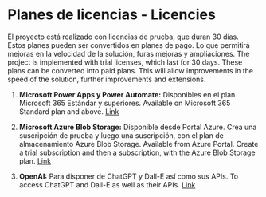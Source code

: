 # Planes de licencias - Licencies 

El proyecto está realizado con licencias de prueba, que duran 30 días. Estos planes pueden ser convertidos en planes de pago. Lo que permitirá mejoras en la velocidad de la solución, furas mejoras y ampliaciones.
The project is implemented with trial licenses, which last for 30 days. These plans can be converted into paid plans. This will allow improvements in the speed of the solution, further improvements and extensions.


1. **Microsoft Power Apps y Power Automate:**
Disponibles en el plan Microsoft 365 Estándar y superiores.
Available on Microsoft 365 Standard plan and above.
[Link](https://www.microsoft.com/es-es/microsoft-365/business/compare-all-microsoft-365-business-products-b?ef_id=_k_32b1dff827481a24b4c5b88b9c280450_k_&OCID=AIDcmmwtwnjzy2_SEM__k_32b1dff827481a24b4c5b88b9c280450_k_&msclkid=32b1dff827481a24b4c5b88b9c280450)

 
2. **Microsoft Azure Blob Storage:**
Disponible desde Portal Azure. 
Crea una suscripción de prueba y luego una suscripción, con el plan de almacenamiento Azure Blob Storage.
Available from Azure Portal. 
Create a trial subscription and then a subscription, with the Azure Blob Storage plan.
[Link](https://portal.azure.com/)

 
3. **OpenAI:**
Para disponer de ChatGPT y Dall-E así como sus APIs.
To access ChatGPT and Dall-E as well as their APIs.
[Link](https://platform.openai.com/docs/overview)
